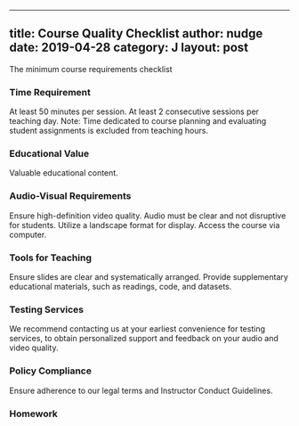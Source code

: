 
---
title: Course Quality Checklist
author: nudge
date: 2019-04-28
category: J
layout: post
---

The minimum course requirements checklist

### Time Requirement
At least 50 minutes per session. 
At least 2 consecutive sessions per teaching day.
Note: Time dedicated to course planning and evaluating student assignments is excluded from teaching hours.

### Educational Value
Valuable educational content. 

### Audio-Visual Requirements
Ensure high-definition video quality. 
Audio must be clear and not disruptive for students. 
Utilize a landscape format for display. 
Access the course via computer.

### Tools for Teaching
Ensure slides are clear and systematically arranged. 
Provide supplementary educational materials, such as readings, code, and datasets.

### Testing Services 
We recommend contacting us at your earliest convenience for testing services, to obtain personalized support and feedback on your audio and video quality.

### Policy Compliance
Ensure adherence to our legal terms and Instructor Conduct Guidelines.

### Homework












